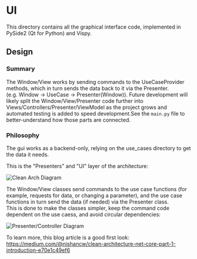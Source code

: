 # UI

This directory contains all the graphical interface code, implemented in PySide2 (Qt for Python) and Vispy.


## Design

### Summary
The Window/View works by sending commands to the UseCaseProvider methods, which in turn sends the data back to it via the Presenter.  
(e.g. Window -> UseCase -> Presenter(Window)).  Future development will likely split the Window/View/Presenter code further into Views/Controllers/Presenter/ViewModel
as the project grows and automated testing is added to speed development.See the `main.py` file to better-understand how those parts are connected.

### Philosophy

The gui works as a backend-only, relying on the use_cases directory to get the data it needs.

This is the "Presenters" and "UI" layer of the architecture:

![Clean Arch Diagram](https://miro.medium.com/max/875/1*EN-joV0Cr_gMn8aX06iHNQ.jpeg)

  
The Window/View classes send commands to the use case functions (for example, requests for data, or changing a parameter), 
and the use case functions in turn send the data (if needed) via the Presenter class.  
This is done to make the classes simpler, keep the command code dependent on the use caess, and avoid circular dependencies:

![Presenter/Controller Diagram](https://miro.medium.com/max/283/1*zlbE57Ff2bXadvynsFmt_g.png)
 
To learn more, this blog article is a good first look: https://medium.com/@nishancw/clean-architecture-net-core-part-1-introduction-e70e1c49ef6
